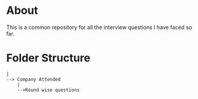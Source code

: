 # About

This is a common repository for all the interview questions I have faced so far.

# Folder Structure

    |
    --> Company Attended
        |
        -->Round wise questions
